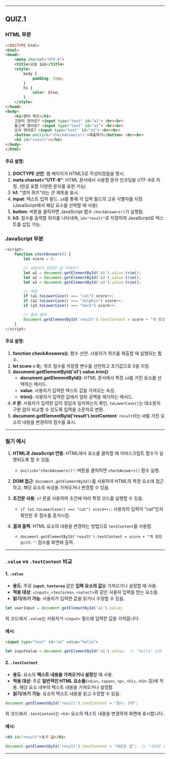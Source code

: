 

---
## QUIZ.1

### HTML 부분

```html
<!DOCTYPE html>
<html>
<head>
    <meta charset="UTF-8">
    <title>오늘 실습</title>
    <style>
        body {
            padding: 20px;
        }
        h1 {
            color: blue;
        }
    </style>
</head>
<body>
    <h1>영어 퀴즈</h1>
    고양이 영어로? <input type="text" id="a1"> <br><br>
    돌고래 영어로? <input type="text" id="a2"> <br><br>
    오리 영어로? <input type="text" id="a3"> <br><br>
    <button onclick="checkAnswers()">제출하기</button> <br><br>
    <h3 id="result"></h3>
</body>
</html>
```

#### 주요 설명:
1. **DOCTYPE 선언**: 웹 페이지가 HTML5로 작성되었음을 명시.
2. **meta charset="UTF-8"**: HTML 문서에서 사용할 문자 인코딩을 UTF-8로 지정. (한글 포함 다양한 문자를 표현 가능)
3. **h1**: "영어 퀴즈"라는 큰 제목을 표시.
4. **input**: 텍스트 입력 필드. `id`를 통해 각 입력 필드의 고유 식별자를 지정 (JavaScript에서 해당 요소를 선택할 때 사용).
5. **button**: 버튼을 클릭하면 JavaScript 함수 `checkAnswers()`가 실행됨.
6. **h3**: 점수를 출력할 위치를 나타내며, `id="result"`로 지정하여 JavaScript로 텍스트를 삽입 가능.

### JavaScript 부분

```javascript
<script>
    function checkAnswers() {
        let score = 0;

        // 사용자가 입력한 값 가져오기
        let a1 = document.getElementById('a1').value.trim();
        let a2 = document.getElementById('a2').value.trim();
        let a3 = document.getElementById('a3').value.trim();

        // 채점
        if (a1.toLowerCase() === "cat") score++;
        if (a2.toLowerCase() === "dolphin") score++;
        if (a3.toLowerCase() === "duck") score++;

        // 결과 출력
        document.getElementById('result').textContent = score + "개 맞았습니다.";
    }
</script>
```

#### 주요 설명:
1. **function checkAnswers()**: 함수 선언. 사용자가 퀴즈를 제출할 때 실행되는 함수.
2. **let score = 0;**: 퀴즈 점수를 저장할 변수를 선언하고 초기값으로 0을 지정.
3. **document.getElementById('a1').value.trim()**:
   - **document.getElementById()**: HTML 문서에서 특정 `id`를 가진 요소를 선택하는 메서드.
   - **value**: 사용자가 입력한 텍스트 값을 가져오는 속성.
   - **trim()**: 사용자가 입력한 값에서 앞뒤 공백을 제거하는 메서드.
4. **if 문**: 사용자가 입력한 값이 정답과 일치하는지 확인. `toLowerCase()`는 대소문자 구분 없이 비교할 수 있도록 입력을 소문자로 변환.
5. **document.getElementById('result').textContent**: `result`라는 id를 가진 요소의 내용을 변경하여 점수를 표시.

---

### 필기 예시

1. **HTML과 JavaScript 연동**: HTML에서 요소를 클릭할 때 자바스크립트 함수가 실행되도록 할 수 있음.
   - `onclick="checkAnswers()"`: 버튼을 클릭하면 `checkAnswers()` 함수 실행.
  
2. **DOM 접근**: `document.getElementById()`를 사용하여 HTML의 특정 요소에 접근하고, 해당 요소의 속성을 가져오거나 변경할 수 있음.

3. **조건문 사용**: `if` 문을 사용하여 조건에 따라 특정 코드를 실행할 수 있음.
   - `if (a1.toLowerCase() === "cat") score++;`: 사용자의 입력이 "cat"인지 확인한 후 점수를 증가시킴.

4. **결과 출력**: HTML 요소의 내용을 변경하는 방법으로 `textContent`를 사용함.
   - `document.getElementById('result').textContent = score + "개 맞았습니다."`: 점수를 화면에 출력.

---
### `.value` vs `.textContent` 비교

#### 1. `.value`
- **용도**: 주로 **`input`**, **`textarea`** 같은 **입력 요소의 값**을 가져오거나 설정할 때 사용.
- **적용 대상**: `<input>`, `<textarea>`, `<select>`와 같은 사용자 입력을 받는 요소들.
- **읽기/쓰기 가능**: 사용자가 입력한 값을 읽거나 수정할 수 있음.

```javascript
let userInput = document.getElementById('a1').value;
```

위 코드에서 `.value`는 사용자가 `<input>` 필드에 입력한 값을 가져옵니다.

#### 예시:
```html
<input type="text" id="a1" value="hello">
```
```javascript
let inputValue = document.getElementById('a1').value;  // "hello" 반환
```

#### 2. `.textContent`
- **용도**: 요소의 **텍스트 내용을 가져오거나 설정**할 때 사용.
- **적용 대상**: 주로 **일반적인 HTML 요소들**(`<div>`, `<span>`, `<p>`, `<h1>`, `<h3>` 등)에 적용. 해당 요소 내부의 텍스트 내용을 가져오거나 설정함.
- **읽기/쓰기 가능**: 요소의 텍스트 내용을 읽고 수정할 수 있음.

```javascript
document.getElementById('result').textContent = "점수: 3개";
```

위 코드에서 `.textContent`는 `<h3>` 요소의 텍스트 내용을 변경하여 화면에 표시합니다.

#### 예시:
```html
<h3 id="result">초기 값</h3>
```
```javascript
document.getElementById('result').textContent = "새로운 값";  // "새로운 값"으로 변경됨
```

---
